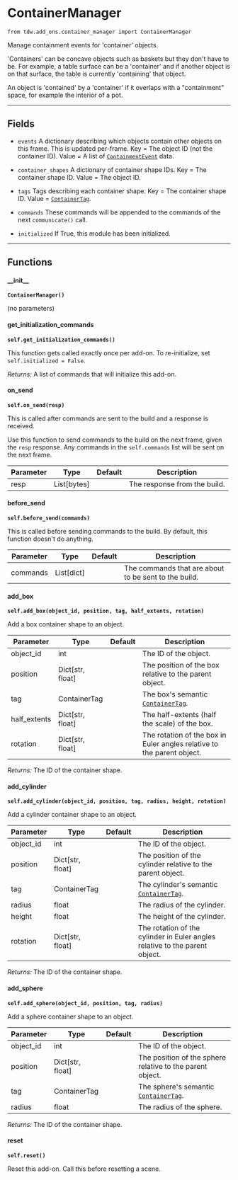 # ContainerManager

`from tdw.add_ons.container_manager import ContainerManager`

Manage containment events for 'container' objects.

'Containers' can be concave objects such as baskets but they don't have to be. For example, a table surface can be a 'container' and if another object is on that surface, the table is currently 'containing' that object.

An object is 'contained' by a 'container' if it overlaps with a "containment" space, for example the interior of a pot.

***

## Fields

- `events` A dictionary describing which objects contain other objects on this frame. This is updated per-frame. Key = The object ID (not the container ID). Value = A list of [`ContainmentEvent`](../container_data/containment_event.md) data.

- `container_shapes` A dictionary of container shape IDs. Key = The container shape ID. Value = The object ID.

- `tags` Tags describing each container shape. Key = The container shape ID. Value = [`ContainerTag`](../container_data/container_tag.md).

- `commands` These commands will be appended to the commands of the next `communicate()` call.

- `initialized` If True, this module has been initialized.

***

## Functions

#### \_\_init\_\_

**`ContainerManager()`**

(no parameters)

#### get_initialization_commands

**`self.get_initialization_commands()`**

This function gets called exactly once per add-on. To re-initialize, set `self.initialized = False`.

_Returns:_  A list of commands that will initialize this add-on.

#### on_send

**`self.on_send(resp)`**

This is called after commands are sent to the build and a response is received.

Use this function to send commands to the build on the next frame, given the `resp` response.
Any commands in the `self.commands` list will be sent on the next frame.

| Parameter | Type | Default | Description |
| --- | --- | --- | --- |
| resp |  List[bytes] |  | The response from the build. |

#### before_send

**`self.before_send(commands)`**

This is called before sending commands to the build. By default, this function doesn't do anything.

| Parameter | Type | Default | Description |
| --- | --- | --- | --- |
| commands |  List[dict] |  | The commands that are about to be sent to the build. |

#### add_box

**`self.add_box(object_id, position, tag, half_extents, rotation)`**

Add a box container shape to an object.


| Parameter | Type | Default | Description |
| --- | --- | --- | --- |
| object_id |  int |  | The ID of the object. |
| position |  Dict[str, float] |  | The position of the box relative to the parent object. |
| tag |  ContainerTag |  | The box's semantic [`ContainerTag`](container_tag.md). |
| half_extents |  Dict[str, float] |  | The half-extents (half the scale) of the box. |
| rotation |  Dict[str, float] |  | The rotation of the box in Euler angles relative to the parent object. |

_Returns:_  The ID of the container shape.

#### add_cylinder

**`self.add_cylinder(object_id, position, tag, radius, height, rotation)`**

Add a cylinder container shape to an object.


| Parameter | Type | Default | Description |
| --- | --- | --- | --- |
| object_id |  int |  | The ID of the object. |
| position |  Dict[str, float] |  | The position of the cylinder relative to the parent object. |
| tag |  ContainerTag |  | The cylinder's semantic [`ContainerTag`](container_tag.md). |
| radius |  float |  | The radius of the cylinder. |
| height |  float |  | The height of the cylinder. |
| rotation |  Dict[str, float] |  | The rotation of the cylinder in Euler angles relative to the parent object. |

_Returns:_  The ID of the container shape.

#### add_sphere

**`self.add_sphere(object_id, position, tag, radius)`**

Add a sphere container shape to an object.


| Parameter | Type | Default | Description |
| --- | --- | --- | --- |
| object_id |  int |  | The ID of the object. |
| position |  Dict[str, float] |  | The position of the sphere relative to the parent object. |
| tag |  ContainerTag |  | The sphere's semantic [`ContainerTag`](container_tag.md). |
| radius |  float |  | The radius of the sphere. |

_Returns:_  The ID of the container shape.

#### reset

**`self.reset()`**

Reset this add-on. Call this before resetting a scene.